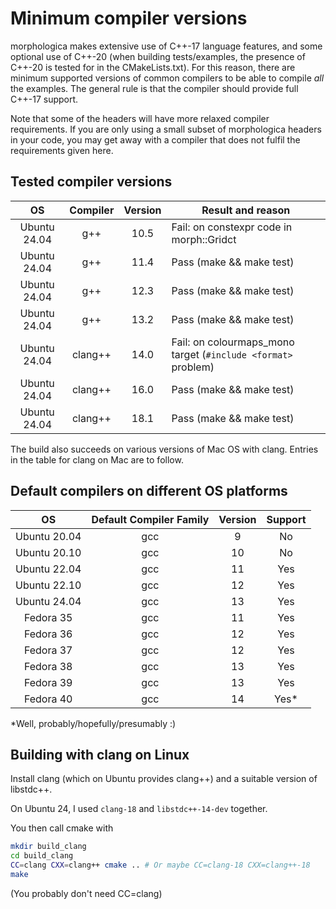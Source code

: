 # Minimum compiler versions

morphologica makes extensive use of C++-17 language features, and some
optional use of C++-20 (when building tests/examples, the presence of
C++-20 is tested for in the CMakeLists.txt). For this reason, there
are minimum supported versions of common compilers to be able to
compile *all* the examples. The general rule is that the compiler should
provide full C++-17 support.

Note that some of the headers will have more relaxed compiler
requirements. If you are only using a small subset of morphologica
headers in your code, you may get away with a compiler that does not
fulfil the requirements given here.


## Tested compiler versions

| OS           | Compiler | Version | Result and reason                        |
| :-------:    | :------: | :-----: | ---------------------------------------- |
| Ubuntu 24.04 | g++      | 10.5    | Fail: on constexpr code in morph::Gridct |
| Ubuntu 24.04 | g++      | 11.4    | Pass (make && make test)                 |
| Ubuntu 24.04 | g++      | 12.3    | Pass (make && make test)                 |
| Ubuntu 24.04 | g++      | 13.2    | Pass (make && make test)                 |
| Ubuntu 24.04 | clang++  | 14.0    | Fail: on colourmaps_mono target (`#include <format>` problem)  |
| Ubuntu 24.04 | clang++  | 16.0    | Pass (make && make test)                 |
| Ubuntu 24.04 | clang++  | 18.1    | Pass (make && make test)                 |

The build also succeeds on various versions of Mac OS with
clang. Entries in the table for clang on Mac are to follow.

## Default compilers on different OS platforms

| OS           | Default Compiler Family | Version | Support |
| :-------:    | :------:                | :-----: | :--:    |
| Ubuntu 20.04 | gcc                     | 9       | No      |
| Ubuntu 20.10 | gcc                     | 10      | No      |
| Ubuntu 22.04 | gcc                     | 11      | Yes     |
| Ubuntu 22.10 | gcc                     | 12      | Yes     |
| Ubuntu 24.04 | gcc                     | 13      | Yes     |
| Fedora 35    | gcc                     | 11      | Yes     |
| Fedora 36    | gcc                     | 12      | Yes     |
| Fedora 37    | gcc                     | 12      | Yes     |
| Fedora 38    | gcc                     | 13      | Yes     |
| Fedora 39    | gcc                     | 13      | Yes     |
| Fedora 40    | gcc                     | 14      | Yes*    |

*Well, probably/hopefully/presumably :)

## Building with clang on Linux

Install clang (which on Ubuntu provides clang++) and a suitable version of libstdc++.

On Ubuntu 24, I used `clang-18` and `libstdc++-14-dev` together.

You then call cmake with

```bash
mkdir build_clang
cd build_clang
CC=clang CXX=clang++ cmake .. # Or maybe CC=clang-18 CXX=clang++-18
make
```
(You probably don't need CC=clang)
